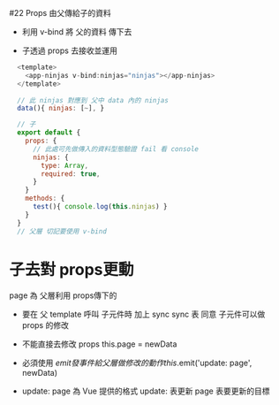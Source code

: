 #22 Props
由父傳給子的資料
* 利用 v-bind 將 父的資料 傳下去

* 子透過 props 去接收並運用
```js
  <template>
    <app-ninjas v-bind:ninjas="ninjas"></app-ninjas>
  </template>
  
  // 此 ninjas 對應到 父中 data 內的 ninjas
  data(){ ninjas: [~], }

  // 子
  export default {
    props: {
      // 此處可先做傳入的資料型態驗證 fail 看 console
      ninjas: {
        type: Array,
        required: true,
      }
    }
    methods: {
      test(){ console.log(this.ninjas) }
    }
  }
  // 父層 切記要使用 v-bind
```

# 子去對 props更動
page 為 父層利用 props傳下的

* 要在 父 template 呼叫 子元件時 加上 sync
sync 表 同意 子元件可以做 props 的修改
<chapter-thumb :page.sync="page"></chapter-thumb>

* 不能直接去修改 props
this.page = newData

* 必須使用 $emit 發事件給 父層做修改的動作
this.$emit('update: page', newData)

* update: page 為 Vue 提供的格式
update: 表更新
page 表要更新的目標